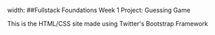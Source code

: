 
width: ##Fullstack Foundations Week 1 Project: Guessing Game

This is the HTML/CSS site made using Twitter's Bootstrap Framework